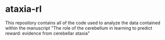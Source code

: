# ataxia-rl

This repository contains all of the code used to analyze the data contained within the manuscript "The role of the cerebellum in learning to predict reward: evidence from cerebellar ataxia"
